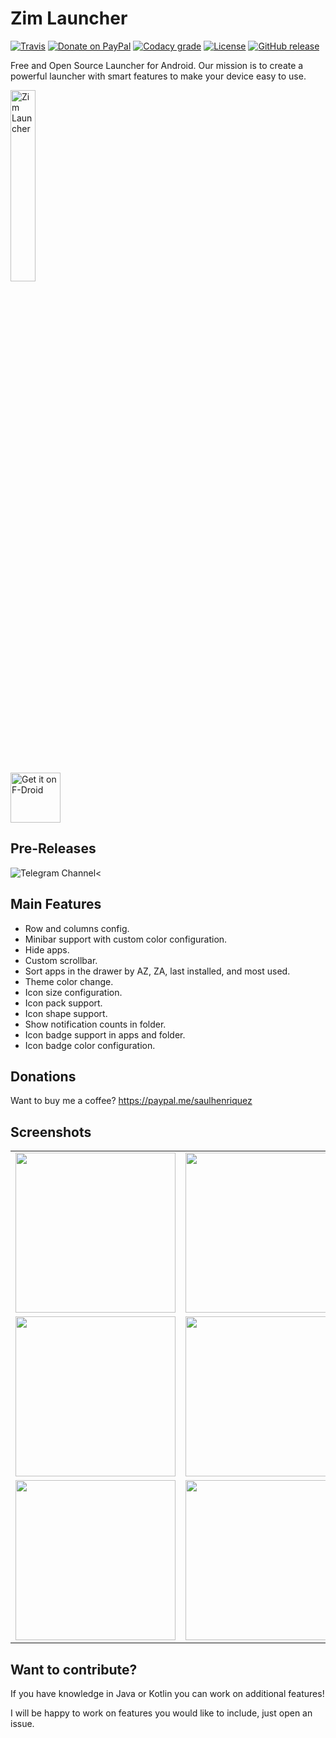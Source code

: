 # Zim Launcher
[![Travis](https://img.shields.io/travis/otakuhqz/ZimLX.svg?style=for-the-badge)](https://travis-ci.org/otakuhqz/ZimLX)    [![Donate on PayPal](https://img.shields.io/badge/PayPal-Donate%20Now-orange.svg?style=for-the-badge)](https://paypal.me/saulhenriquez)    [![Codacy grade](https://img.shields.io/codacy/grade/b7b8e9a71417473ab7467a5984e41b36.svg?style=for-the-badge)](https://app.codacy.com/app/otakuhqz/ZimLX)  [![License](https://img.shields.io/badge/License-Apache%202.0-blue.svg?style=for-the-badge)](https://opensource.org/licenses/Apache-2.0)    [![GitHub release](https://img.shields.io/github/release/otakuhqz/ZimLX.svg?style=for-the-badge)](https://github.com/otakuhqz/ZimLX/releases)

Free and Open Source Launcher for Android.
Our mission is to create a powerful launcher with smart features to make your device easy to use.

[<img src="Logo/logotype.png" width="28%" alt="Zim Launcher">](https://github.com/otakuhqz/ZimLX)         
[<img src="https://f-droid.org/badge/get-it-on.png" alt="Get it on F-Droid" height="80">](https://f-droid.org/packages/org.zimmob.zimlx/)

## Pre-Releases
![Telegram Channel](https://t.me/zimlauncher)<

## Main Features
-   Row and columns config.
-   Minibar support with custom color configuration.
-   Hide apps.
-   Custom scrollbar.
-   Sort apps in the drawer by AZ, ZA, last installed, and most used.
-   Theme color change.
-   Icon size configuration.
-   Icon pack support.
-   Icon shape support.
-   Show notification counts in folder.
-   Icon badge support in apps and folder.
-   Icon badge color configuration.


## Donations
Want to buy me a coffee? https://paypal.me/saulhenriquez

## Screenshots
<table>
    <tr>
        <td><img src="https://github.com/otakuhqz/ZimLX/blob/master/snapshots/app_drawer.jpg" width="256" />
        </td>
        <td><img src="https://github.com/otakuhqz/ZimLX/blob/master/snapshots/desktop.jpg" width="256" />
        </td>
        <td><img src="https://github.com/otakuhqz/ZimLX/blob/master/snapshots/folder.jpg" width="256" />
        </td>
    </tr>
        <tr>
        <td><img src="https://github.com/otakuhqz/ZimLX/blob/master/snapshots/minibar.jpg" width="256" />
        </td>
        <td><img src="https://github.com/otakuhqz/ZimLX/blob/master/snapshots/settings.jpg" width="256" />
        </td>
        <td><img src="https://github.com/otakuhqz/ZimLX/blob/master/snapshots/settings_theme.jpg" width="256" />
        </td>
    </tr>
     <tr>
        <td><img src="https://github.com/otakuhqz/ZimLX/blob/master/snapshots/global_finder.jpg" width="256" />
        </td>
        <td><img src="https://github.com/otakuhqz/ZimLX/blob/master/snapshots/backups.jpg" width="256" />
        </td>
        <td>
        </td>
    </tr>
<table>

## Want to contribute?
If you have knowledge in Java or Kotlin you can work on additional features!

I will be happy to work on features you would like to include, just open an issue.
